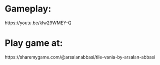 <h1>Gameplay:</h1> https://youtu.be/kIw29WMEY-Q
<h1>Play game at:</h1> https://sharemygame.com/@arsalanabbasi/tile-vania-by-arsalan-abbasi
